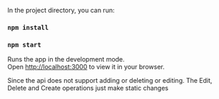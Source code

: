 In the project directory, you can run:

### `npm install`
### `npm start`

Runs the app in the development mode.\
Open [http://localhost:3000](http://localhost:3000) to view it in your browser.

Since the api does not support adding or deleting or editing. The Edit, Delete and Create operations just make static changes
